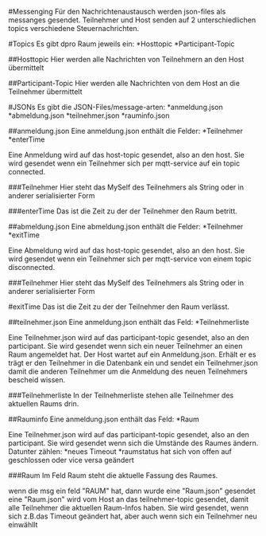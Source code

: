 #Messenging
Für den Nachrichtenaustausch werden json-files als messanges gesendet. Teilnehmer und Host senden auf 2 unterschiedlichen topics verschiedene Steuernachrichten.

#Topics
Es gibt dpro Raum jeweils ein:
*Hosttopic
*Participant-Topic

##Hosttopic
Hier werden alle Nachrichten von Teilnehmern an den Host übermittelt

##Participant-Topic
Hier werden alle Nachrichten von dem Host an die Teilnehmer übermittelt

#JSONs
Es gibt die JSON-Files/message-arten:
*anmeldung.json
*abmeldung.json
*teilnehmer.json
*rauminfo.json

##anmeldung.json
Eine anmeldung.json enthält die Felder:
*Teilnehmer
*enterTime

Eine Anmeldung wird auf das host-topic gesendet, also an den host. Sie wird gesendet wenn ein Teilnehmer sich per mqtt-service auf ein topic connected.

###Teilnehmer
Hier steht das MySelf des Teilnehmers als String oder in anderer serialisierter Form

###enterTime
Das ist die Zeit zu der der Teilnehmer den Raum betritt.

##abmeldung.json
Eine abmeldung.json enthält die Felder:
*Teilnehmer
*exitTime

Eine Abmeldung wird auf das host-topic gesendet, also an den host. Sie wird gesendet wenn ein Teilnehmer sich per mqtt-service von einem topic disconnected. 

###Teilnehmer
Hier steht das MySelf des Teilnehmers als String oder in anderer serialisierter Form

#exitTime
Das ist die Zeit zu der der Teilnehmer den Raum verlässt.

##teilnehmer.json
Eine anmeldung.json enthält das Feld:
*Teilnehmerliste

Eine Teilnehmer.json wird auf das participant-topic gesendet, also an den participant. 
Sie wird gesendet wenn sich ein neuer Teilnehmer an einen Raum angemeldet hat. 
Der Host wartet auf ein Anmeldung.json. Erhält er es trägt er den Teilnehmer in die Datenbank ein und sendet ein Teilnehmer.json damit die anderen Teilnehmer um die Anmeldung des neuen Teilnehmers bescheid wissen.

###Teilnehmerliste
In der Teilnehmerliste stehen alle Teilnehmer des aktuellen Raums drin.


##Rauminfo
Eine anmeldung.json enthält das Feld:
*Raum

Eine Teilnehmer.json wird auf das participant-topic gesendet, also an den participant.
Sie wird gesendet wenn sich die Umstände des Raumes ändern.
Datunter zählen:
*neues Timeout
*raumstatus hat sich von offen auf geschlossen oder vice versa geändert

###Raum
Im Feld Raum steht die aktuelle Fassung des Raumes.

wenn die msg ein feld "RAUM" hat, dann wurde eine "Raum.json" gesendet
eine "Raum.json" wird vom Host an das teilnehmer-topic gesendet, damit
alle Teilnehmer die aktuellen Raum-Infos haben.
Sie wird gesendet, wenn sich z.B.das Timeout geändert hat, aber auch wenn sich
ein Teilnehmer neu einwähllt